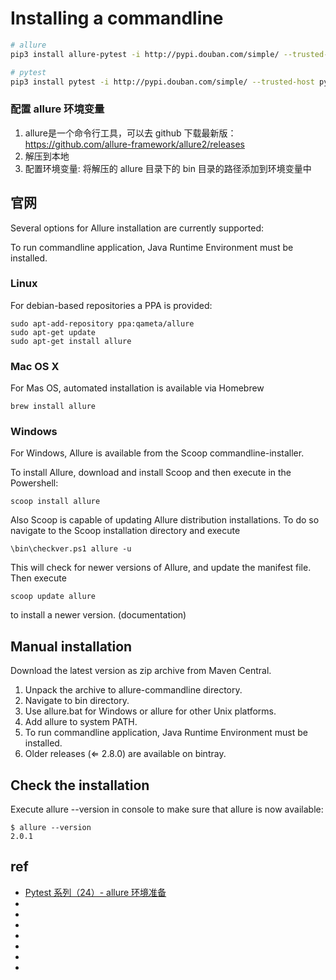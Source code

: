 # Installing a commandline



```sh
# allure
pip3 install allure-pytest -i http://pypi.douban.com/simple/ --trusted-host pypi.douban.com

# pytest
pip3 install pytest -i http://pypi.douban.com/simple/ --trusted-host pypi.douban.com
```

### 配置 allure 环境变量
1. allure是一个命令行工具，可以去 github 下载最新版：https://github.com/allure-framework/allure2/releases
2. 解压到本地
3. 配置环境变量: 将解压的 allure 目录下的 bin 目录的路径添加到环境变量中








## 官网

Several options for Allure installation are currently supported:

To run commandline application, Java Runtime Environment must be installed.



###  Linux
For debian-based repositories a PPA is provided:
```
sudo apt-add-repository ppa:qameta/allure
sudo apt-get update 
sudo apt-get install allure
```

###  Mac OS X
For Mas OS, automated installation is available via Homebrew
```
brew install allure
```

###  Windows
For Windows, Allure is available from the Scoop commandline-installer.

To install Allure, download and install Scoop and then execute in the Powershell:
```
scoop install allure
```

Also Scoop is capable of updating Allure distribution installations. To do so navigate to the Scoop installation directory and execute
```
\bin\checkver.ps1 allure -u
```

This will check for newer versions of Allure, and update the manifest file. Then execute
```
scoop update allure
```

to install a newer version. (documentation)



##  Manual installation
Download the latest version as zip archive from Maven Central.
1. Unpack the archive to allure-commandline directory.
2. Navigate to bin directory.
3. Use allure.bat for Windows or allure for other Unix platforms.
4. Add allure to system PATH.
5. To run commandline application, Java Runtime Environment must be installed.
6. Older releases (⇐ 2.8.0) are available on bintray.


##  Check the installation
Execute allure --version in console to make sure that allure is now available:
```
$ allure --version
2.0.1
```




## ref
* [Pytest 系列（24）- allure 环境准备 ](https://www.cnblogs.com/poloyy/p/13886651.html)
* []()
* []()
* []()
* []()
* []()
* []()
* []()
